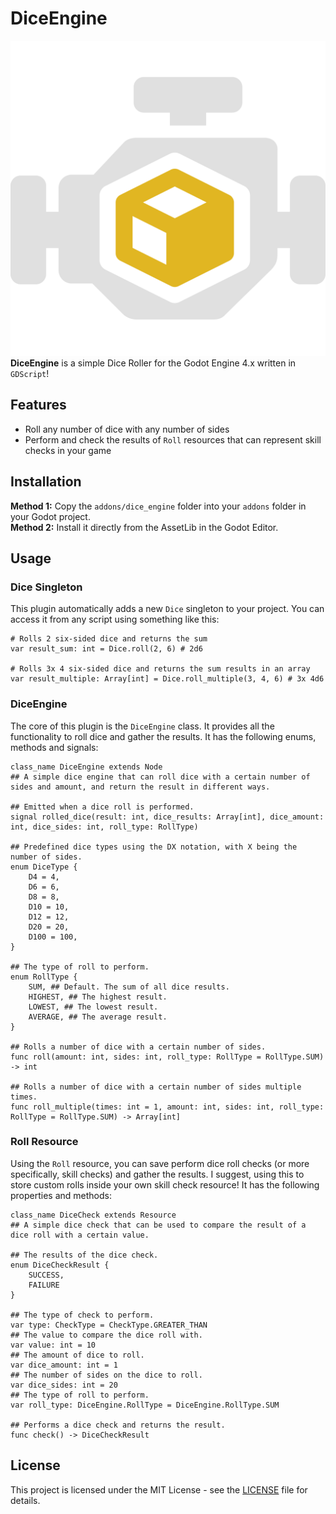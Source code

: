 # DiceEngine

![DiceEngine](addons/dice_engine/dice_engine.svg)
**DiceEngine** is a simple Dice Roller for the Godot Engine 4.x written in `GDScript`!


## Features
- Roll any number of dice with any number of sides
- Perform and check the results of `Roll` resources that can represent skill checks in your game


## Installation
**Method 1:** Copy the `addons/dice_engine` folder into your `addons` folder in your Godot project.<br>
**Method 2:** Install it directly from the AssetLib in the Godot Editor.


## Usage

### Dice Singleton
This plugin automatically adds a new `Dice` singleton to your project. You can access it from any script using something like this:
```gdscript
# Rolls 2 six-sided dice and returns the sum
var result_sum: int = Dice.roll(2, 6) # 2d6

# Rolls 3x 4 six-sided dice and returns the sum results in an array
var result_multiple: Array[int] = Dice.roll_multiple(3, 4, 6) # 3x 4d6
```

### DiceEngine
The core of this plugin is the `DiceEngine` class. It provides all the functionality to roll dice and gather the results. It has the following enums, methods and signals:

```gdscript
class_name DiceEngine extends Node
## A simple dice engine that can roll dice with a certain number of sides and amount, and return the result in different ways.

## Emitted when a dice roll is performed.
signal rolled_dice(result: int, dice_results: Array[int], dice_amount: int, dice_sides: int, roll_type: RollType)

## Predefined dice types using the DX notation, with X being the number of sides.
enum DiceType {
    D4 = 4,
    D6 = 6,
    D8 = 8,
    D10 = 10,
    D12 = 12,
    D20 = 20,
    D100 = 100,
}

## The type of roll to perform.
enum RollType {
    SUM, ## Default. The sum of all dice results.
    HIGHEST, ## The highest result.
    LOWEST, ## The lowest result.
    AVERAGE, ## The average result.
}

## Rolls a number of dice with a certain number of sides.
func roll(amount: int, sides: int, roll_type: RollType = RollType.SUM) -> int

## Rolls a number of dice with a certain number of sides multiple times.
func roll_multiple(times: int = 1, amount: int, sides: int, roll_type: RollType = RollType.SUM) -> Array[int]
```

### Roll Resource
Using the `Roll` resource, you can save perform dice roll checks (or more specifically, skill checks) and gather the results. I suggest, using this to store custom rolls inside your own skill check resource! It has the following properties and methods:

```gdscript
class_name DiceCheck extends Resource
## A simple dice check that can be used to compare the result of a dice roll with a certain value.

## The results of the dice check.
enum DiceCheckResult {
    SUCCESS,
    FAILURE
}

## The type of check to perform.
var type: CheckType = CheckType.GREATER_THAN
## The value to compare the dice roll with.
var value: int = 10
## The amount of dice to roll.
var dice_amount: int = 1
## The number of sides on the dice to roll.
var dice_sides: int = 20
## The type of roll to perform.
var roll_type: DiceEngine.RollType = DiceEngine.RollType.SUM

## Performs a dice check and returns the result.
func check() -> DiceCheckResult
```


## License
This project is licensed under the MIT License - see the [LICENSE](LICENSE) file for details.
